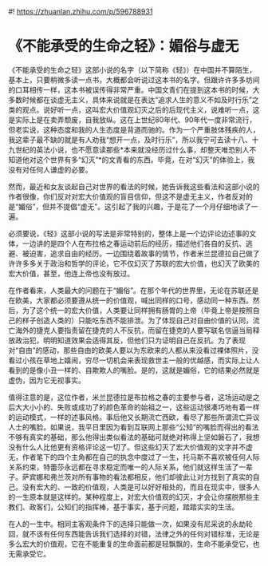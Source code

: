 #! https://zhuanlan.zhihu.com/p/596788931
# 《不能承受的生命之轻》：媚俗与虚无

《不能承受的生命之轻》这部小说的名字（以下简称《轻》）在中国并不算陌生，基本上，只要稍微多读一点书，大概都会听说过这本书的名字。但跟许许多多坊间的口耳相传一样，这本书被误传得非常严重。中国文青们在提到这本书的时候，大多数时候都在谈虚无主义，具体来说就是在表达“追求人生的意义不如及时行乐”之类的观点。说好听一点，这叫宏大价值观幻灭之后的后现代主义，说难听一点，这是实际上是在卖弄颓废，自我放纵。这在上世纪80年代、90年代一度非常流行，但老实说，这种态度和我的人生态度是背道而驰的。作为一个严重肢体残疾的人，我这辈子最不缺的就是有人劝我“想开一点，及时行乐”，所以我宁可去读十八、十九世纪的英法小说，也不愿意读那些*本来就没经历过什么事，却整天唯恐别人不知道他对这个世界有多“幻灭”*的文青看的东西。毕竟，在对“幻灭”的体验上，我没有对任何人谦虚的必要。

然而，最近和女友谈起自己对世界的看法的时候，她告诉我这些看法和这部小说的作者很像，你们反对对宏大价值观的盲目信仰，但这不是虚无主义，作者反对的是“媚俗”，但并不提倡“虚无”。这引起了我的兴趣，于是花了一个月仔细地读了一遍。

必须要说，《轻》这部小说的写法是非常特别的，整体上是一个边评论边述事的文体，一边讲的是四个人在布拉格之春运动前后的经历，描述他们各自的反抗、逃避、被迫害，追求自由的经历。一边围绕着故事的情节，作者米兰昆德拉自己做了许许多多关于政治和哲学的评论，它不仅幻灭了苏联的宏大价值，也幻灭了欧美的宏大价值，甚至，他连上帝也没有放过。

在作者看来，人类最大的问题在于“媚俗”。在那个年代的世界里，无论在苏联还是在欧美，大家都必须要遵从统一的价值观，喊出同样的口号，感动同一种东西。然后，为了这个统一的宏大价值，人类要让同样拥有肠胃的上帝（毕竟上帝是按照自己的样子创造人类的）只能吃东西不能排泄。为了体现自己对自由价值的认同，流亡海外的捷克人要指责留在捷克的人不反抗，而留在捷克的人要写联名信逼当局释放政治犯，明明知道效果会适得其反，但他们只为证明自己在反抗。为了表现对“自由”的感动，那些自由的欧美人要以为东欧来的人都从来没看过裸体照片，没看过小孩在草地上嬉闹，穷尽一切机会来表现救世主一般的优越感，而实际上让人看到的是像小丑一样的、自欺欺人的嘴脸。是的，这就是媚俗，它的结果必然就是虚伪，因为它无视事实。

值得注意的是，这位作者，米兰昆德拉是布拉格之春的主要参与者，这场运动是之后大大小小的、失败或成功了的颜色革命的始祖之一，这些运动很凑巧地有着一样的运动模式，一样的述事风格。事后他又长期流亡西欧，看尽了那些所谓流亡异议人士的嘴脸。如果说，我平日里因为看到互联网上那些“公知”的嘴脸而得出的看法不够有真实的基础，那么他得出类似看法的基础可就绝对称得上坚如磐石了，我想没有什么人比他更有资格评论这一切了。但这些幻灭了宏大价值观的文字并不虚无，作者笔下的四个主角都在自己的执念中度过了一生，托马斯不喜欢被任何人际关系约束，特蕾莎永远都在寻求稳定而唯一的人际关系，他们就这样生活了一辈子。萨宾娜和弗兰茨对所有事物的看法都相反，他们却彼此让对方找到了真实的自己。没有宏大的、一致的价值观，人类是可以好好相处的，而且在现实中，很多人的一生原本就是这样的。某种程度上，对宏大价值观的幻灭，才会让你摆脱那些主教们、政客们，公知们的指挥棒，基于事实，基于问题，踏踏实实的生活。

在人的一生中。相同主客观条件下的选择只能做一次，如果没有尼采说的永劫轮回，就不该有任何东西能告诉我们选择的对错，法律之外的任何对错标准，无论是多么宏大的价值观，它在不能重复的生命面前都是轻飘飘的，生命不能承受它，也无需承受它。
